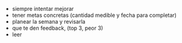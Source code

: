 - siempre intentar mejorar
- tener metas concretas (cantidad medible y fecha para completar)
- planear la semana y revisarla
- que te den feedback, (top 3, peor 3)
- leer